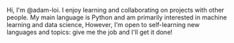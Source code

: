 Hi, I'm @adam-loi. I enjoy learning and collaborating on projects with other people. My main language is Python and am primarily interested in
machine learning and data science, However, I'm open to self-learning new languages and topics: give me the job and I'll get it done!

<!---
adam-loi/adam-loi is a ✨ special ✨ repository because its `README.md` (this file) appears on your GitHub profile.
You can click the Preview link to take a look at your changes.
--->
